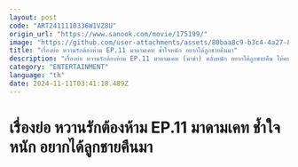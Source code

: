 ```yaml
---
layout: post
code: "ART2411110336W1VZ8U"
origin_url: "https://www.sanook.com/movie/175199/"
image: "https://github.com/user-attachments/assets/80baa8c9-b3c4-4a27-8854-85d6261621b0"
title: "เรื่องย่อ หวานรักต้องห้าม EP.11 มาดามเคท ช้ำใจหนัก อยากได้ลูกชายคืนมา"
description: "เรื่องย่อ หวานรักต้องห้าม EP.11 มาดามเคท (มาช่า) คลั่งหนัก อยากได้ลูกชายคืน ให้คนจับ คธา (ไมกี้) ลูกชายตัวเองไปขังไว้ในห้อง ไม่ให้ออกไปไหน ทำให้ ผกามาลิน (แมท) โมโหมาก"
category: "ENTERTAINMENT"
language: "th"
date: 2024-11-11T03:41:18.489Z
---
```


# เรื่องย่อ หวานรักต้องห้าม EP.11 มาดามเคท ช้ำใจหนัก อยากได้ลูกชายคืนมา